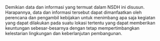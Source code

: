 Demikian data dan informasi yang termuat dalam NSDH ini disusun. Harapannya, data dan informasi tersebut dapat dimanfaatkan oleh perencana dan pengambil kebijakan untuk menimbang apa saja kegiatan yang dapat dilakukan pada suatu lokasi tertentu yang dapat memberikan keuntungan sebesar-besarnya dengan tetap mempertimbangkan kelestarian lingkungan dan keberlanjutan pembangunan.
